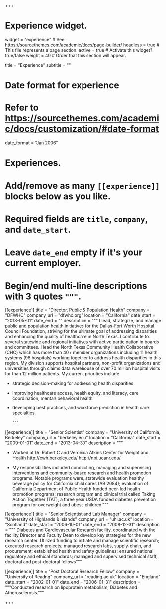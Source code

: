 +++
# Experience widget.
widget = "experience"  # See https://sourcethemes.com/academic/docs/page-builder/
headless = true  # This file represents a page section.
active = true  # Activate this widget? true/false
weight = 40  # Order that this section will appear.

title = "Experience"
subtitle = ""

# Date format for experience
#   Refer to https://sourcethemes.com/academic/docs/customization/#date-format
date_format = "Jan 2006"

# Experiences.
#   Add/remove as many `[[experience]]` blocks below as you like.
#   Required fields are `title`, `company`, and `date_start`.
#   Leave `date_end` empty if it's your current employer.
#   Begin/end multi-line descriptions with 3 quotes `"""`.
[[experience]]
  title = "Director, Public & Population Health"
  company = "DFWHC"
  company_url = "dfwhc.org"
  location = "California"
  date_start = "2013-05-01"
  date_end = ""
  description = """
  I lead, strategize, and manage public and population health initiatives for the Dallas-Fort Worth Hospital Council Foundation, striving for the ultimate goal of addressing disparities and enhancing the quality of healthcare in North Texas. I contribute to several statewide and regional initiatives with active participation in boards and committees. I lead the North Texas Community Health Collaborative (CHC) which has more than 40+ member organizations including 11 health systems (98 hospitals) working together to address health disparities in this region. My division supports hospital partners, non-profit organizations and universities through claims data warehouse of over 70 million hospital visits for than 12 million patients.
My current priorities include
* strategic decision-making for addressing health disparities
* improving healthcare access, health equity, and literacy, care coordination, mental/ behavioral health
* developing best practices, and workforce prediction in health care specialties.

  """

[[experience]]
  title = "Senior Scientist"
  company = "University of California, Berkeley"
  company_url = "berkeley.edu"
  location = "California"
  date_start = "2009-01-01"
  date_end = "2013-04-30"
  description = """
  * Worked at Dr. Robert C and Veronica Atkins Center for Weight and Health http://cwh.berkeley.edu/ http://npi.ucanr.edu/

  * My responsibilities included conducting, managing and supervising interventions and community-based research and health promotion     programs. Notable programs were, statewide evaluation healthy beverage policy for California child cares (AB 2084); evaluation of       California Department of Public Health funded peer-led health promotion programs; research program and clinical trial called Taking     Action Together (TAT), a three year USDA funded diabetes prevention program for overweight and obese children."""

[[experience]]
  title = "Senior Scientist and Lab Manager"
  company = "University of Highlands & Islands"
  company_url = "uhi.ac.uk"
  location = "Scotland"
  date_start = "2006-10-01"
  date_end = "2008-12-31"
  description = """
Diabetes and Cardiovascular Research facility, coordinated with the facility Director and Faculty Dean to develop key strategies for the new research center.
Utilized funding to initiate and manage scientific research; executed research projects; managed research labs, supply-chain, and procurement; established health and safety guidelines; ensured national regulatory and ethical standards; managed and supervised technical staff, doctoral and post-doctoral fellows"""

[[experience]]
  title = "Post Doctoral Research Fellow"
  company = "University of Readng"
  company_url = "reading.ac.uk"
  location = "England"
  date_start = "2002-01-01"
  date_end = "2006-01-31"
  description = """Conducted research on lipoprotein metabolism, Diabetes and Atherosclerosis."""

+++
